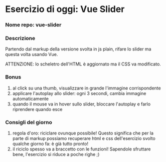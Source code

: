 # Esercizio di oggi: Vue Slider
### Nome repo: vue-slider

### Descrizione
Partendo dal markup della versione svolta in js plain, rifare lo slider ma questa volta usando Vue.

ATTENZIONE: lo scheletro dell'HTML è aggiornato ma il CSS va modificato.

### Bonus
1. al click su una thumb, visualizzare in grande l'immagine corrispondente
1. applicare l'autoplay allo slider: ogni 3 secondi, cambia immagine automaticamente
1. quando il mouse va in hover sullo slider, bloccare l'autoplay e farlo riprendere quando esce

### Consigli del giorno
1. regola d'oro: riciclare ovunque possibile! Questo significa che per la parte di markup possiamo recuperare html e css dell'esercizio svolto qualche giorno fa: è già tutto pronto!
1. il riciclo spesso va a braccetto con le funzioni! Sapendole sfruttare bene, l'esercizio si riduce a poche righe ;)